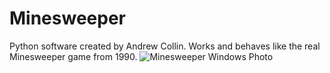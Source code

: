 # Minesweeper

Python software created by Andrew Collin. Works and behaves like the real Minesweeper game from 1990.
![Minesweeper Windows Photo](https://user-images.githubusercontent.com/109395254/184472233-a5dd5660-c1b9-49cb-8ef4-9906cb46ed68.PNG)

